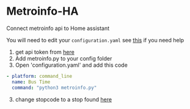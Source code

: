 # Metroinfo-HA
Connect metroinfo api to Home assistant

You will need to edit your `configuration.yaml` see [this](https://www.home-assistant.io/docs/configuration/) if you need help

1. get api token from [here](https://apidevelopers.metroinfo.co.nz)
2. Add metroinfo.py to your config folder
3. Open 'configuration.yaml' and add this code
```yaml
- platform: command_line
  name: Bus Time
  command: "python3 metroinfo.py"
```
3. change stopcode to a stop found [here](https://go.metroinfo.co.nz/) 
